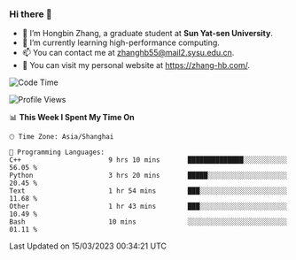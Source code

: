 ### Hi there 👋

- 🔭 I’m Hongbin Zhang, a graduate student at **Sun Yat-sen University**.
- 🌱 I’m currently learning high-performance computing.
- 📫 You can contact me at zhanghb55@mail2.sysu.edu.cn.
- 👀 You can visit my personal website at https://zhang-hb.com/.

<!--START_SECTION:waka-->
![Code Time](http://img.shields.io/badge/Code%20Time-105%20hrs%2043%20mins-blue)

![Profile Views](http://img.shields.io/badge/Profile%20Views-9-blue)

📊 **This Week I Spent My Time On** 

```text
🕑︎ Time Zone: Asia/Shanghai

💬 Programming Languages: 
C++                      9 hrs 10 mins       ██████████████░░░░░░░░░░░   56.05 % 
Python                   3 hrs 20 mins       █████░░░░░░░░░░░░░░░░░░░░   20.45 % 
Text                     1 hr 54 mins        ███░░░░░░░░░░░░░░░░░░░░░░   11.68 % 
Other                    1 hr 43 mins        ███░░░░░░░░░░░░░░░░░░░░░░   10.49 % 
Bash                     10 mins             ░░░░░░░░░░░░░░░░░░░░░░░░░   01.11 % 
```


 Last Updated on 15/03/2023 00:34:21 UTC
<!--END_SECTION:waka-->